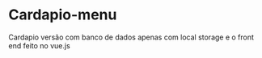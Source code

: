 # Cardapio-menu
Cardapio versão com banco de dados apenas com local storage e  o front end feito no vue.js
